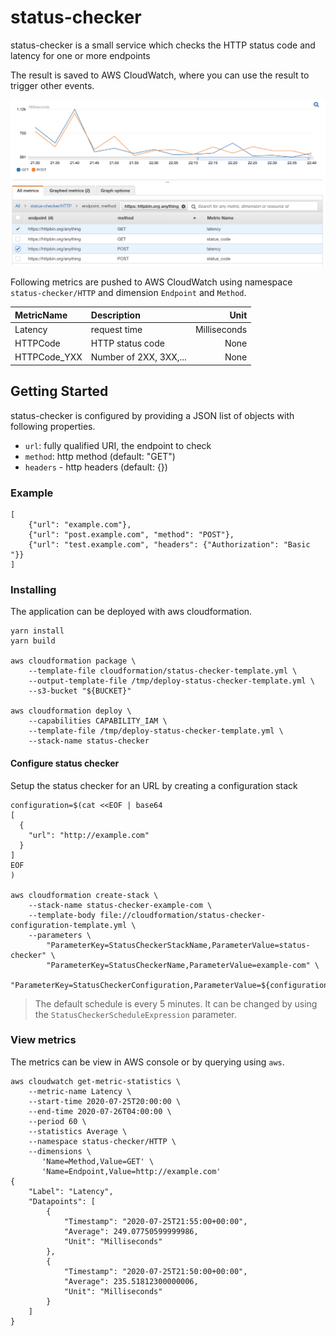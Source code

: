 # status-checker

status-checker is a small service which checks
the HTTP status code and latency for one or more
endpoints

The result is saved to AWS CloudWatch, where you can use
the result to trigger other events.

![Cloudwatch example](images/aws-console.png)

Following metrics are pushed to AWS CloudWatch using
namespace `status-checker/HTTP` and dimension `Endpoint`
and `Method`.

| MetricName   | Description            |         Unit |
| :----------- | :--------------------- | -----------: |
| Latency      | request time           | Milliseconds |
| HTTPCode     | HTTP status code       |         None |
| HTTPCode_YXX | Number of 2XX, 3XX,... |         None |

## Getting Started

status-checker is configured by providing a JSON list of objects
with following properties.

-   `url`: fully qualified URI, the endpoint to check
-   `method`: http method (default: "GET")
-   `headers` - http headers (default: {})

### Example

```
[
    {"url": "example.com"},
    {"url": "post.example.com", "method": "POST"},
    {"url": "test.example.com", "headers": {"Authorization": "Basic "}}
]
```

### Installing

The application can be deployed with aws cloudformation.

```
yarn install
yarn build

aws cloudformation package \
    --template-file cloudformation/status-checker-template.yml \
    --output-template-file /tmp/deploy-status-checker-template.yml \
    --s3-bucket "${BUCKET}"

aws cloudformation deploy \
    --capabilities CAPABILITY_IAM \
    --template-file /tmp/deploy-status-checker-template.yml \
    --stack-name status-checker
```

#### Configure status checker

Setup the status checker for an URL by creating a configuration stack

```
configuration=$(cat <<EOF | base64
[
  {
    "url": "http://example.com"
  }
]
EOF
)

aws cloudformation create-stack \
    --stack-name status-checker-example-com \
    --template-body file://cloudformation/status-checker-configuration-template.yml \
    --parameters \
        "ParameterKey=StatusCheckerStackName,ParameterValue=status-checker" \
        "ParameterKey=StatusCheckerName,ParameterValue=example-com" \
        "ParameterKey=StatusCheckerConfiguration,ParameterValue=${configuration}"
```

> The default schedule is every 5 minutes. It can be changed by using the
> `StatusCheckerScheduleExpression` parameter.

### View metrics

The metrics can be view in AWS console or by querying using `aws`.

```
aws cloudwatch get-metric-statistics \
    --metric-name Latency \
    --start-time 2020-07-25T20:00:00 \
    --end-time 2020-07-26T04:00:00 \
    --period 60 \
    --statistics Average \
    --namespace status-checker/HTTP \
    --dimensions \
       'Name=Method,Value=GET' \
       'Name=Endpoint,Value=http://example.com'
{
    "Label": "Latency",
    "Datapoints": [
        {
            "Timestamp": "2020-07-25T21:55:00+00:00",
            "Average": 249.07750599999986,
            "Unit": "Milliseconds"
        },
        {
            "Timestamp": "2020-07-25T21:50:00+00:00",
            "Average": 235.51812300000006,
            "Unit": "Milliseconds"
        }
    ]
}
```
